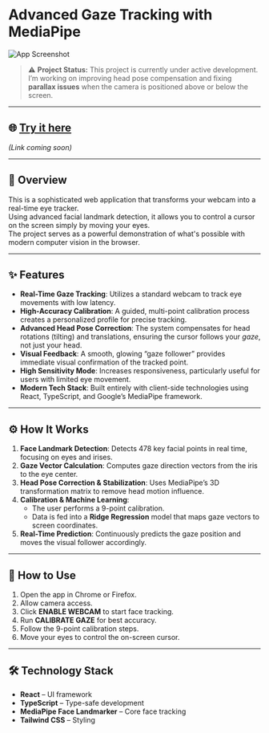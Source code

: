 # Advanced Gaze Tracking with MediaPipe

![App Screenshot](./screenshot.jpeg)

> ⚠️ **Project Status:** This project is currently under active development.  
> I’m working on improving head pose compensation and fixing **parallax issues** when the camera is positioned above or below the screen.

---

## 🌐 [Try it here](https://your-demo-url-here.com)
*(Link coming soon)*

---

## 🧠 Overview

This is a sophisticated web application that transforms your webcam into a real-time eye tracker.  
Using advanced facial landmark detection, it allows you to control a cursor on the screen simply by moving your eyes.  
The project serves as a powerful demonstration of what's possible with modern computer vision in the browser.

---

## ✨ Features

- **Real-Time Gaze Tracking**: Utilizes a standard webcam to track eye movements with low latency.  
- **High-Accuracy Calibration**: A guided, multi-point calibration process creates a personalized profile for precise tracking.  
- **Advanced Head Pose Correction**: The system compensates for head rotations (tilting) and translations, ensuring the cursor follows your *gaze*, not just your head.  
- **Visual Feedback**: A smooth, glowing “gaze follower” provides immediate visual confirmation of the tracked point.  
- **High Sensitivity Mode**: Increases responsiveness, particularly useful for users with limited eye movement.  
- **Modern Tech Stack**: Built entirely with client-side technologies using React, TypeScript, and Google’s MediaPipe framework.  

---

## ⚙️ How It Works

1. **Face Landmark Detection**: Detects 478 key facial points in real time, focusing on eyes and irises.  
2. **Gaze Vector Calculation**: Computes gaze direction vectors from the iris to the eye center.  
3. **Head Pose Correction & Stabilization**: Uses MediaPipe’s 3D transformation matrix to remove head motion influence.  
4. **Calibration & Machine Learning**:
   - The user performs a 9-point calibration.
   - Data is fed into a **Ridge Regression** model that maps gaze vectors to screen coordinates.  
5. **Real-Time Prediction**: Continuously predicts the gaze position and moves the visual follower accordingly.

---

## 🚀 How to Use

1. Open the app in Chrome or Firefox.  
2. Allow camera access.  
3. Click **ENABLE WEBCAM** to start face tracking.  
4. Run **CALIBRATE GAZE** for best accuracy.  
5. Follow the 9-point calibration steps.  
6. Move your eyes to control the on-screen cursor.  

---

## 🛠️ Technology Stack

- **React** – UI framework  
- **TypeScript** – Type-safe development  
- **MediaPipe Face Landmarker** – Core face tracking  
- **Tailwind CSS** – Styling